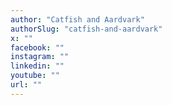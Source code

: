 ```yaml
---
author: "Catfish and Aardvark"
authorSlug: "catfish-and-aardvark"
x: ""
facebook: ""
instagram: ""
linkedin: ""
youtube: ""
url: ""
---
```

